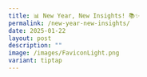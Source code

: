 ```yaml
---
title: 📊 New Year, New Insights! 📚✨
permalink: /new-year-new-insights/
date: 2025-01-22
layout: post
description: ""
image: /images/FaviconLight.png
variant: tiptap
---
```


